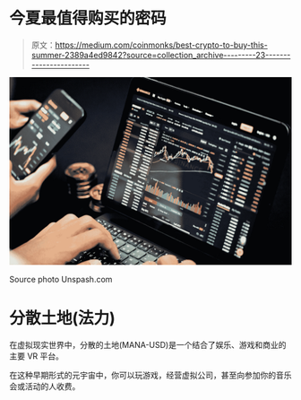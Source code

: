 # 今夏最值得购买的密码

> 原文：<https://medium.com/coinmonks/best-crypto-to-buy-this-summer-2389a4ed9842?source=collection_archive---------23----------------------->

![](img/d8e133071a87b42e82d7ecf46ec00317.png)

Source photo Unspash.com

# 分散土地(法力)

在虚拟现实世界中，分散的土地(MANA-USD)是一个结合了娱乐、游戏和商业的主要 VR 平台。

在这种早期形式的元宇宙中，你可以玩游戏，经营虚拟公司，甚至向参加你的音乐会或活动的人收费。